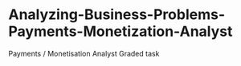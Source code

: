 # Analyzing-Business-Problems-Payments-Monetization-Analyst
Payments / Monetisation Analyst Graded task

